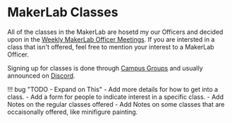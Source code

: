 # MakerLab Classes
All of the classes in the MakerLab are hosetd my our Officers and decided upon in the [Weekly MakerLab Officer Meetings](officer_weekly_meetings.md). If you are intersted in a class that isn't offered, feel free to mention your interest to a MakerLab Officer.

Signing up for classes is done through [Campus Groups](join_discord.md#join-campus-groups) and usually announced on [Discord](join_discord.md#join-the-discord).

!!! bug "TODO - Expand on This"
    - Add more details for how to get into a class. 
    - Add a form for people to indicate interest in a specific class.
    - Add Notes on the regular classes offered
    - Add Notes on some classes that are occaisonally offered, like minifigure painting.